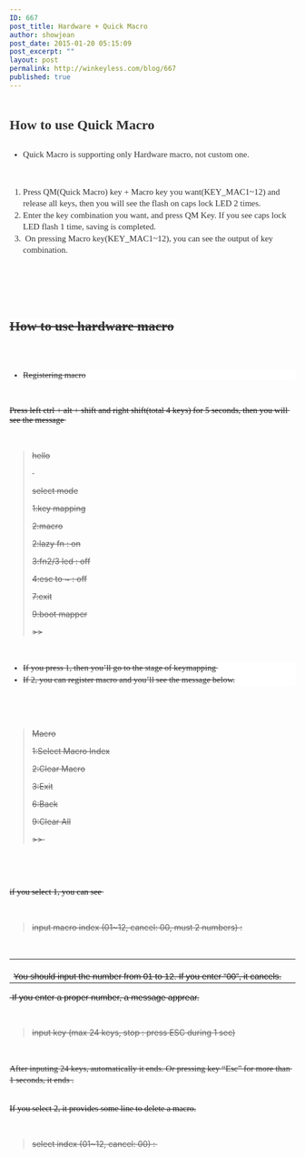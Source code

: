 ```yaml
---
ID: 667
post_title: Hardware + Quick Macro
author: showjean
post_date: 2015-01-20 05:15:09
post_excerpt: ""
layout: post
permalink: http://winkeyless.com/blog/667
published: true
---
```

<p><br /></p><p dir="ltr" style="margin-top: 0pt; margin-bottom: 0pt; line-height: 1.36364;"><span style="font-size: 19px; font-family: &quot;Malgun Gothic&quot;; color: rgb(51, 51, 51); font-weight: bold; vertical-align: baseline; white-space: pre-wrap;"><span style="font-size: 18pt;">How to use Quick M</span><span style="font-size: 18pt; font-family: &quot;Malgun Gothic&quot;; color: rgb(51, 51, 51); font-weight: bold; vertical-align: baseline; white-space: pre-wrap;"></span><span style="font-size: 18pt;">acro</span></span></p><p dir="ltr" style="margin-top: 0pt; margin-bottom: 0pt; line-height: 1.36364;"><span style="font-size: 19px; font-family: &quot;Malgun Gothic&quot;; color: rgb(51, 51, 51); font-weight: bold; vertical-align: baseline; white-space: pre-wrap;"><br /></span></p><ul style="margin-top: 0pt; margin-bottom: 0pt;"><li dir="ltr" style="list-style-type: disc; font-size: 15px; font-family: &quot;Malgun Gothic&quot;; color: rgb(51, 51, 51); vertical-align: baseline;"><p dir="ltr" style="margin-top: 0pt; margin-bottom: 0pt; line-height: 1.36364;"><span style="vertical-align: baseline; white-space: pre-wrap;">Quick Macro is supporting only Hardware macro, not custom one.</span></p></li></ul><p><span id="docs-internal-guid-c2956e75-5cc4-d029-fef6-a84d2aa53acc"><br /></span></p><ol style="margin-top: 0pt; margin-bottom: 0pt;"><li dir="ltr" style="list-style-type: decimal; font-size: 15px; font-family: &quot;Malgun Gothic&quot;; color: rgb(51, 51, 51); vertical-align: baseline;"><p dir="ltr" style="margin-top: 0pt; margin-bottom: 0pt; line-height: 1.36364;"><span style="vertical-align: baseline; white-space: pre-wrap;">Press QM(Quick Macro) key + Macro key you want(KEY_MAC1~12) and release all keys, then you will see the flash on caps lock LED 2 times.</span></p></li><li dir="ltr" style="list-style-type: decimal; font-size: 15px; font-family: &quot;Malgun Gothic&quot;; color: rgb(51, 51, 51); vertical-align: baseline;"><p dir="ltr" style="margin-top: 0pt; margin-bottom: 0pt; line-height: 1.36364;"><span style="vertical-align: baseline; white-space: pre-wrap;">Enter the key combination you want, and press QM Key. If you see caps lock LED flash 1 time, saving is completed.</span></p></li><li dir="ltr" style="list-style-type: decimal; font-size: 15px; font-family: &quot;Malgun Gothic&quot;; color: rgb(51, 51, 51); vertical-align: baseline;"><p dir="ltr" style="margin-top: 0pt; margin-bottom: 0pt; line-height: 1.36364;"><span style="vertical-align: baseline; white-space: pre-wrap;"> On pressing Macro key(KEY_MAC1~12), you can see the output of key combination.</span></p></li></ol><p><br /></p><p><br /></p><p><br /></p><p dir="ltr" style="line-height:1.3636363636363635;margin-top:0pt;margin-bottom:0pt;"><span style="font-size: 24px; font-family: &quot;Malgun Gothic&quot;; color: rgb(51, 51, 51); font-weight: bold; font-style: normal; font-variant: normal; vertical-align: baseline; white-space: pre-wrap; background-color: rgb(255, 255, 255);"><strike>How to use hardware macro</strike></span></p><p><span id="docs-internal-guid-c2956e75-5cc3-6405-9069-869a7819e6f4"><strike><br /><br /></strike></span></p><ul style="margin-top:0pt;margin-bottom:0pt;"><li dir="ltr" style="list-style-type: disc; font-size: 15px; font-family: &quot;Malgun Gothic&quot;; color: rgb(51, 51, 51); font-weight: normal; font-style: normal; font-variant: normal; vertical-align: baseline; background-color: rgb(255, 255, 255);"><span style="font-size: 15px; font-family: &quot;Malgun Gothic&quot;; color: rgb(51, 51, 51); font-weight: normal; font-style: normal; font-variant: normal; vertical-align: baseline; white-space: pre-wrap; background-color: rgb(255, 255, 255);"><strike>Registering macro</strike></span></li></ul><p><strike><br /></strike></p><p><span id="docs-internal-guid-c2956e75-5cc3-daad-c75a-78dcb04d60dc"><span style="font-size: 15px; font-family: 'Malgun Gothic'; vertical-align: baseline; white-space: pre-wrap;"><strike>Press left ctrl + alt + shift and right shift(total 4 keys) for 5 seconds, then you will see the message </strike></span></span></p><p><span><span style="font-size: 15px; font-family: 'Malgun Gothic'; vertical-align: baseline; white-space: pre-wrap;"><strike><br /></strike></span></span></p>
<blockquote class="brush: text; gutter: false;"><strike>hello 
</strike><p><strike>&nbsp;</strike></p><p><strike>select mode</strike></p><p><strike>1:key mapping</strike></p><p><strike>2:macro</strike></p><p><strike>2:lazy fn : on</strike></p><p><strike>3:fn2/3 led : off</strike></p><p><strike>4:esc to ~ : off</strike></p><p><strike>7:exit</strike></p><p><strike>9:boot mapper</strike></p><p><strike>&gt;&gt;</strike></p></blockquote>
<p><strike><br /></strike></p><p><strike><span id="docs-internal-guid-c2956e75-5cc4-0226-a081-0c49086986b9"></span></strike></p><ul style="margin-top:0pt;margin-bottom:0pt;"><li dir="ltr" style="list-style-type: disc; font-size: 15px; font-family: &quot;Malgun Gothic&quot;; color: rgb(51, 51, 51); font-weight: normal; font-style: normal; font-variant: normal; vertical-align: baseline; background-color: rgb(255, 255, 255);"><p dir="ltr" style="line-height:1.3636363636363635;margin-top:0pt;margin-bottom:0pt;"><span style="font-size: 15px; font-family: &quot;Malgun Gothic&quot;; color: rgb(51, 51, 51); font-weight: normal; font-style: normal; font-variant: normal; vertical-align: baseline; white-space: pre-wrap; background-color: rgb(255, 255, 255);"><strike>If you press 1, then you’ll go to the stage of keymapping </strike></span></p></li><li dir="ltr" style="list-style-type: disc; font-size: 15px; font-family: &quot;Malgun Gothic&quot;; color: rgb(51, 51, 51); font-weight: normal; font-style: normal; font-variant: normal; vertical-align: baseline; background-color: rgb(255, 255, 255);"><p dir="ltr" style="line-height:1.3636363636363635;margin-top:0pt;margin-bottom:0pt;"><span style="font-size: 15px; font-family: &quot;Malgun Gothic&quot;; color: rgb(51, 51, 51); font-weight: normal; font-style: normal; font-variant: normal; vertical-align: baseline; white-space: pre-wrap; background-color: rgb(255, 255, 255);"><strike>If 2, you can register macro and you’ll see the message below.</strike></span></p></li></ul><p><strike><br /></strike></p><p><strike><br /></strike></p>
<blockquote class="brush: text; gutter: false;">
<p><strike>Macro</strike></p><p><strike>1:Select Macro Index</strike></p><p><strike>2:Clear Macro</strike></p><p><strike>3:Exit</strike></p><p><strike>6:Back</strike></p><p><strike>9:Clear All</strike></p><p><strike>&gt;&gt;&nbsp;</strike></p></blockquote>
<p><strike><br /></strike></p><p><strike><br /></strike></p><p><span id="docs-internal-guid-c2956e75-5cc5-7c6f-093a-b9f3bf5af3d5"><span style="font-size: 15px; font-family: 'Malgun Gothic'; vertical-align: baseline; white-space: pre-wrap;"><strike>if you select 1, you can see </strike></span></span></p><p><strike><br /></strike></p>
<blockquote class="brush: text; gutter: false;">
<p><strike>input macro index (01~12, cancel: 00, must 2 numbers) :</strike></p></blockquote>
<p><strike><br /></strike></p><table style="border: none; border-collapse: collapse;"><colgroup><col width="624"></colgroup><tbody><tr style="height:0px"><td style="border-left:solid #000000 0px;border-right:solid #000000 0px;border-bottom:solid #000000 0px;border-top:solid #000000 0px;vertical-align:top;padding:0px 7px 0px 7px"><strike><br /></strike><p dir="ltr" style="line-height:1.3636363636363635;margin-top:0pt;margin-bottom:0pt;"><span style="font-size: 15px; font-family: Arial; vertical-align: baseline; white-space: pre-wrap; background-color: rgb(250, 250, 250);"><strike>You should input the number from 01 to 12. If you enter “00”, it cancels.</strike></span></p></td></tr></tbody></table><p><span style="font-size: 15px; font-family: Arial; vertical-align: baseline; white-space: pre-wrap;"><strike> If you enter a proper number, a message apprear.</strike></span></p><p><strike><br /></strike></p>
<blockquote class="brush: text; gutter: false;">
<p><strike>input key (max 24 keys, stop : press ESC during 1 sec)<br /></strike></p></blockquote>
<p><strike><br /></strike></p><p dir="ltr" style="line-height:1.3636363636363635;margin-top:0pt;margin-bottom:0pt;"><span style="font-size: 15px; font-family: &quot;Malgun Gothic&quot;; color: rgb(51, 51, 51); font-weight: normal; font-style: normal; font-variant: normal; vertical-align: baseline; white-space: pre-wrap; background-color: rgb(255, 255, 255);"><strike>After inputing 24 keys, automatically it ends. Or pressing key “Esc” for more than 1 seconds, it ends .</strike></span></p><p><span id="docs-internal-guid-c2956e75-5cc6-2653-5788-a2abdbbf8e4e"><strike><br /><span style="font-size: 15px; font-family: 'Malgun Gothic'; vertical-align: baseline; white-space: pre-wrap;">If you select 2, it provides some line to delete a macro.</span></strike></span></p><p><strike><br /></strike></p>
<blockquote class="brush: text; gutter: false;">
<p><strike>select index (01~12, cancel: 00) :&nbsp;<br /></strike></p></blockquote>
<p><br /></p><p><br /></p>